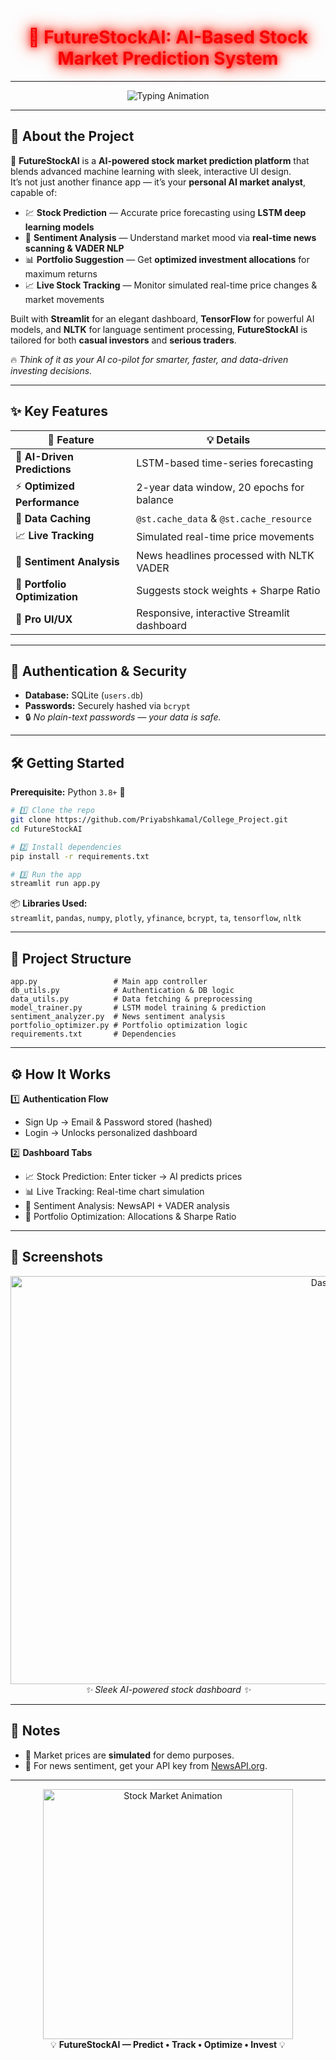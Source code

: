 <!-- Permanent Project Name with Glow -->
<h1 align="center">
  <span style="color:#F70000; text-shadow: 0 0 10px #F70000, 0 0 20px #FF0000, 0 0 30px #FF4500;">
    🚀 FutureStockAI: AI-Based Stock Market Prediction System
  </span>
</h1>

---

<!-- Animated Features -->
<p align="center">
  <img src="https://readme-typing-svg.demolab.com?font=Fira+Code&weight=700&size=26&pause=1500&color=FFD700&center=true&vCenter=true&width=800&lines=Stock+Prediction;Sentiment+Analysis;Portfolio+Suggestion;Live+Stock+Tracking" alt="Typing Animation" />
</p>


---

## 🌟 About the Project

🚀 **FutureStockAI** is a **AI-powered stock market prediction platform** that blends advanced machine learning with sleek, interactive UI design.  
It’s not just another finance app — it’s your **personal AI market analyst**, capable of:

- 💹 **Stock Prediction** — Accurate price forecasting using **LSTM deep learning models**  
- 📰 **Sentiment Analysis** — Understand market mood via **real-time news scanning & VADER NLP**  
- 📊 **Portfolio Suggestion** — Get **optimized investment allocations** for maximum returns  
- 📈 **Live Stock Tracking** — Monitor simulated real-time price changes & market movements  

Built with **Streamlit** for an elegant dashboard, **TensorFlow** for powerful AI models, and **NLTK** for language sentiment processing, **FutureStockAI** is tailored for both **casual investors** and **serious traders**.  

🔥 *Think of it as your AI co-pilot for smarter, faster, and data-driven investing decisions.*


---

## ✨ Key Features
| 🚀 Feature | 💡 Details |
|------------|------------|
| 🧠 **AI-Driven Predictions** | LSTM-based time-series forecasting |
| ⚡ **Optimized Performance** | 2-year data window, 20 epochs for balance |
| 💾 **Data Caching** | `@st.cache_data` & `@st.cache_resource` |
| 📈 **Live Tracking** | Simulated real-time price movements |
| 📰 **Sentiment Analysis** | News headlines processed with NLTK VADER |
| 💼 **Portfolio Optimization** | Suggests stock weights + Sharpe Ratio |
| 🎨 **Pro UI/UX** | Responsive, interactive Streamlit dashboard |

---

## 🔐 Authentication & Security
- **Database:** SQLite (`users.db`)
- **Passwords:** Securely hashed via `bcrypt`  
- 🔒 *No plain-text passwords — your data is safe.*

---

## 🛠 Getting Started
**Prerequisite:** Python `3.8+` 🐍

```bash
# 1️⃣ Clone the repo
git clone https://github.com/Priyabshkamal/College_Project.git
cd FutureStockAI

# 2️⃣ Install dependencies
pip install -r requirements.txt

# 3️⃣ Run the app
streamlit run app.py
```

📦 **Libraries Used:**  
`streamlit`, `pandas`, `numpy`, `plotly`, `yfinance`, `bcrypt`, `ta`, `tensorflow`, `nltk`

---

## 📂 Project Structure
```plaintext
app.py                 # Main app controller
db_utils.py            # Authentication & DB logic
data_utils.py          # Data fetching & preprocessing
model_trainer.py       # LSTM model training & prediction
sentiment_analyzer.py  # News sentiment analysis
portfolio_optimizer.py # Portfolio optimization logic
requirements.txt       # Dependencies
```

---

## ⚙ How It Works
1️⃣ **Authentication Flow**  
   - Sign Up → Email & Password stored (hashed)  
   - Login → Unlocks personalized dashboard  

2️⃣ **Dashboard Tabs**  
   - 📈 Stock Prediction: Enter ticker → AI predicts prices  
   - 📊 Live Tracking: Real-time chart simulation  
   - 📰 Sentiment Analysis: NewsAPI + VADER analysis  
   - 💼 Portfolio Optimization: Allocations & Sharpe Ratio  

---

## 📸 Screenshots
<p align="center">
  <img width="1097" height="653" src="https://github.com/user-attachments/assets/3ed5fe8e-abd4-4456-9e0c-21d8b5f3db09" alt="Dashboard Screenshot" />
  <br><i>✨ Sleek AI-powered stock dashboard ✨</i>
</p>

---

## 📝 Notes
- 📡 Market prices are **simulated** for demo purposes.  
- 🔑 For news sentiment, get your API key from [NewsAPI.org](https://newsapi.org/).  

---

<!-- Cool Stock GIF at the Bottom -->
<p align="center">
  <img src="https://media.giphy.com/media/26tn33aiTi1jkl6H6/giphy.gif" width="400px" alt="Stock Market Animation">
  <br>💡 <b>FutureStockAI — Predict • Track • Optimize • Invest</b> 💡
</p>





